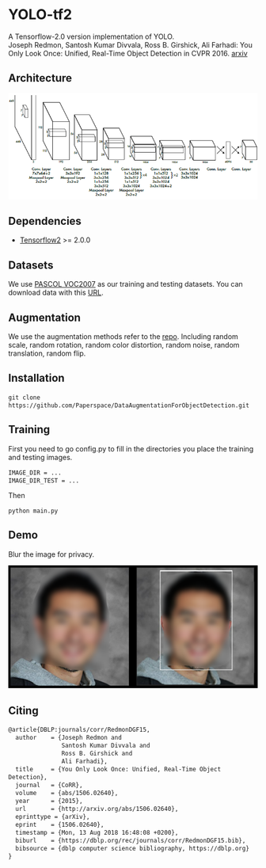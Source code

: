 # YOLO-tf2

A Tensorflow-2.0 version implementation of YOLO. <br />
Joseph Redmon, Santosh Kumar Divvala, Ross B. Girshick, Ali Farhadi: You Only Look Once: Unified, Real-Time Object Detection in CVPR 2016. [arxiv](https://arxiv.org/pdf/1506.02640.pdf)

## Architecture

![](https://github.com/jaroslaw1007/YOLO-tf2/blob/main/Architecture-of-YOLO-CNN.png)

## Dependencies
* [Tensorflow2](https://www.tensorflow.org) >= 2.0.0

## Datasets

We use [PASCOL VOC2007](http://host.robots.ox.ac.uk/pascal/VOC/voc2007/) as our training and testing datasets.
You can download data with this [URL](http://host.robots.ox.ac.uk/pascal/VOC/voc2007/VOCtrainval_06-Nov-2007.tar).

## Augmentation

We use the augmentation methods refer to the [repo](https://github.com/Paperspace/DataAugmentationForObjectDetection.git).
Including random scale, random rotation, random color distortion, random noise, random translation, random flip.

## Installation

```
git clone https://github.com/Paperspace/DataAugmentationForObjectDetection.git
```

## Training

First you need to go config.py to fill in the directories you place the training and testing images.

```
IMAGE_DIR = ...
IMAGE_DIR_TEST = ...
```

Then

```
python main.py
``` 

## Demo

Blur the image for privacy.

![](https://github.com/jaroslaw1007/YOLO-tf2/blob/main/demo.png)

## Citing

```
@article{DBLP:journals/corr/RedmonDGF15,
  author    = {Joseph Redmon and
               Santosh Kumar Divvala and
               Ross B. Girshick and
               Ali Farhadi},
  title     = {You Only Look Once: Unified, Real-Time Object Detection},
  journal   = {CoRR},
  volume    = {abs/1506.02640},
  year      = {2015},
  url       = {http://arxiv.org/abs/1506.02640},
  eprinttype = {arXiv},
  eprint    = {1506.02640},
  timestamp = {Mon, 13 Aug 2018 16:48:08 +0200},
  biburl    = {https://dblp.org/rec/journals/corr/RedmonDGF15.bib},
  bibsource = {dblp computer science bibliography, https://dblp.org}
}
```
